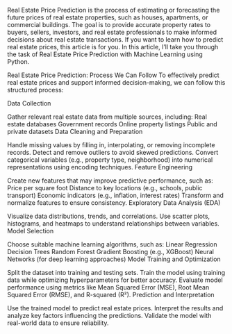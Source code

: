 Real Estate Price Prediction is the process of estimating or forecasting the future prices of real estate properties, such as houses, apartments, or commercial buildings. 
The goal is to provide accurate property rates to buyers, sellers, investors, and real estate professionals to make informed decisions about real estate transactions. 
If you want to learn how to predict real estate prices, this article is for you. In this article, I’ll take you through the task of Real Estate Price Prediction with Machine Learning using Python.

Real Estate Price Prediction: Process We Can Follow
To effectively predict real estate prices and support informed decision-making, we can follow this structured process:

Data Collection

Gather relevant real estate data from multiple sources, including:
Real estate databases
Government records
Online property listings
Public and private datasets
Data Cleaning and Preparation

Handle missing values by filling in, interpolating, or removing incomplete records.
Detect and remove outliers to avoid skewed predictions.
Convert categorical variables (e.g., property type, neighborhood) into numerical representations using encoding techniques.
Feature Engineering

Create new features that may improve predictive performance, such as:
Price per square foot
Distance to key locations (e.g., schools, public transport)
Economic indicators (e.g., inflation, interest rates)
Transform and normalize features to ensure consistency.
Exploratory Data Analysis (EDA)

Visualize data distributions, trends, and correlations.
Use scatter plots, histograms, and heatmaps to understand relationships between variables.
Model Selection

Choose suitable machine learning algorithms, such as:
Linear Regression
Decision Trees
Random Forest
Gradient Boosting (e.g., XGBoost)
Neural Networks (for deep learning approaches)
Model Training and Optimization

Split the dataset into training and testing sets.
Train the model using training data while optimizing hyperparameters for better accuracy.
Evaluate model performance using metrics like Mean Squared Error (MSE), Root Mean Squared Error (RMSE), and R-squared (R²).
Prediction and Interpretation

Use the trained model to predict real estate prices.
Interpret the results and analyze key factors influencing the predictions.
Validate the model with real-world data to ensure reliability.

